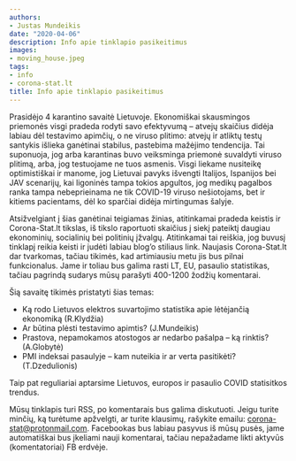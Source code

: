 ```yaml
---
authors:
- Justas Mundeikis
date: "2020-04-06"
description: Info apie tinklapio pasikeitimus
images:
- moving_house.jpeg
tags:
- info
- corona-stat.lt
title: Info apie tinklapio pasikeitimus
---
```


Prasidėjo 4 karantino savaitė Lietuvoje. Ekonomiškai skausmingos priemonės visgi pradeda rodyti savo efektyvumą – atvejų skaičius didėja labiau dėl testavimo apimčių, o ne viruso plitimo: atvejų ir atliktų testų santykis išlieka ganėtinai stabilus, pastebima mažėjimo tendencija. Tai suponuoja, jog arba karantinas buvo veiksminga priemonė suvaldyti viruso plitimą, arba, jog testuojame ne tuos asmenis. Visgi liekame nusiteikę optimistiškai ir manome, jog Lietuvai pavyks išvengti Italijos, Ispanijos bei JAV scenarijų, kai ligoninės tampa tokios apgultos, jog medikų pagalbos ranka tampa nebeprieinama ne tik COVID-19 viruso nešiotojams, bet ir kitiems pacientams, dėl ko sparčiai didėja mirtingumas šalyje. 

Atsižvelgiant į šias ganėtinai teigiamas žinias, atitinkamai pradeda keistis ir Corona-Stat.lt tikslas, iš  tikslo raportuoti skaičius į siekį pateiktį daugiau ekonominių, socialinių bei politinių įžvalgų. Atitinkamai tai reiškia, jog buvusį tinklapį reikia keisti ir judėti labiau blog’o stiliaus link. Naujasis Corona-Stat.lt dar tvarkomas, tačiau tikimės, kad artimiausiu metu jis bus pilnai funkcionalus.  Jame ir toliau bus galima rasti LT, EU, pasaulio statistikas, tačiau pagrindą sudarys mūsų parašyti 400-1200 žodžių komentarai.

Šią savaitę tikimės pristatyti šias temas:

* Ką rodo Lietuvos elektros suvartojimo statistika apie lėtėjančią ekonomiką (R.Klydžia)
* Ar būtina plėsti testavimo apimtis? (J.Mundeikis)
* Prastova, nepamokamos atostogos ar nedarbo pašalpa – ką rinktis? (A.Globytė)
* PMI indeksai pasaulyje – kam nuteikia ir ar verta pasitikėti? (T.Dzedulionis)

Taip pat reguliariai aptarsime Lietuvos, europos ir pasaulio COVID statisitkos trendus.

Mūsų tinklapis turi RSS, po komentarais bus galima diskutuoti. Jeigu turite minčių, ką turėtume apžvelgti, ar turite klausimų, rašykite emailu: [corona-stat@protonmail.com](corona-stat@protonmail.com). Facebookas bus labiau pasyvus iš mūsų pusės, jame automatiškai bus įkeliami nauji komentarai, tačiau nepažadame likti aktyvūs (komentatoriai) FB erdvėje.
